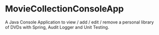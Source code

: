 # MovieCollectionConsoleApp
A Java Console Application to view / add / edit / remove a personal library of DVDs with Spring, Audit Logger and  Unit Testing.
